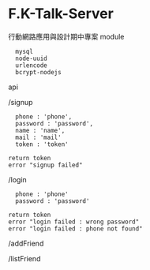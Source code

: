 F.K-Talk-Server
===============

行動網路應用與設計期中專案
module

      mysql
      node-uuid
      urlencode
      bcrypt-nodejs
api

/signup

      phone : 'phone',
      password : 'password',
      name : 'name',
      mail : 'mail'
      token : 'token'
    
    return token
    error "signup failed"
    
/login

      phone : 'phone'
      password : 'password'
      
    return token
    error "login failed : wrong password"
    error "login failed : phone not found"


/addFriend


/listFriend
